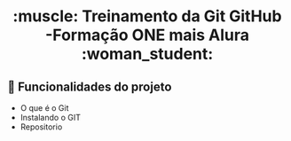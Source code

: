 <h1 align="center"> 
    :muscle:  Treinamento da Git GitHub -Formação ONE mais Alura  :woman_student:
</h1>

## :hammer: Funcionalidades do projeto


- O que é o Git
- Instalando o GIT
- Repositorio
 




